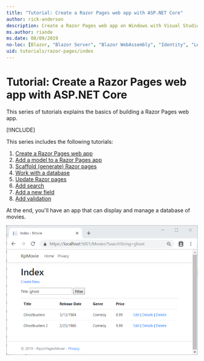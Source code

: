 ```yaml
---
title: "Tutorial: Create a Razor Pages web app with ASP.NET Core"
author: rick-anderson
description: Create a Razor Pages web app on Windows with Visual Studio, ASP.NET Core, and EF Core.
ms.author: riande
ms.date: 08/09/2019
no-loc: [Blazor, "Blazor Server", "Blazor WebAssembly", "Identity", "Let's Encrypt", Razor, SignalR]
uid: tutorials/razor-pages/index
---
```

# Tutorial: Create a Razor Pages web app with ASP.NET Core

This series of tutorials explains the basics of building a Razor Pages web app. 

[!INCLUDE[](~/includes/advancedRP.md)]

This series includes the following tutorials:

1. [Create a Razor Pages web app](xref:tutorials/razor-pages/razor-pages-start)
1. [Add a model to a Razor Pages app](xref:tutorials/razor-pages/model)
1. [Scaffold (generate) Razor pages](xref:tutorials/razor-pages/page)
1. [Work with a database](xref:tutorials/razor-pages/sql)
1. [Update Razor pages](xref:tutorials/razor-pages/da1)
1. [Add search](xref:tutorials/razor-pages/search)
1. [Add a new field](xref:tutorials/razor-pages/new-field)
1. [Add validation](xref:tutorials/razor-pages/validation)

At the end, you'll have an app that can display and manage a database of movies.

![Sample page of sample app](index/_static/sample-page.png)
